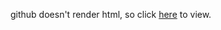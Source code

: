 github doesn't render html, so click [here](https://tbrown122387.github.io/stat_6021_slides/) to view.
